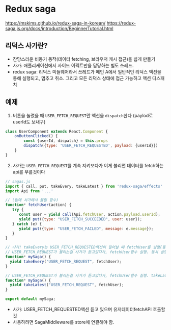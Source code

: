 # Redux saga

https://mskims.github.io/redux-saga-in-korean/
https://redux-saga.js.org/docs/introduction/BeginnerTutorial.html

## 리덕스 사가란?
- 잔망스러운 비동기 동작(데이터 fetching, 브라우저 캐시 접근)을 쉽게 만들기
- 사가: 애플리케이션에서 사이드 이펙트만을 담당하는 별도 쓰레드.
- redux saga: 리덕스 미들웨어라서 쓰레드가 메인 A에서 일반적인 리덕스 액션을 통해 실행되고, 멈추고 취소. 그리고 모든 리덕스 상태에 접근 가능하고 액션 디스패치

## 예제

1. 버튼을 눌렀을 때 `USER_FETCH_REQUEST`란 액션을 `dispatch`한다 (paylod로 userId도 보내구)
```js
class UserComponent extends React.Component {
    onButtonClicked() {
        const {userId, dispatch} = this.props
        dispatch({type: 'USER_FETCH_REQUESTED', payload: {userId}})
    }
}

```

2.  사가는 `USER_FETCH_REQUEST`를 계속 지켜보다가 이게 불리면 데이터를 fetch하는 api를 부를것이다
```js
// sagas.js
import { call, put, takeEvery, takeLatest } from 'redux-saga/effects'
import Api from '...'

// (밑에 사가에서 불릴 함수)
function* fetchUser(action) {
   try {
      const user = yield call(Api.fetchUser, action.payload.userId);
      yield put({type: "USER_FETCH_SUCCEEDED", user: user});
   } catch (e) {
      yield put({type: "USER_FETCH_FAILED", message: e.message});
   }
}

// 사가! takeEvery는 USER_FETCH_REQUESTED액션이 일어날 때 fetchUser를 실행(동시 실행 가능)한다.
// USER_FETCH_REQUEST가 불리는걸 사가가 듣고있다가, fetchUser함수 실행. 동시 실행 가능
function* mySaga() {
  yield takeEvery("USER_FETCH_REQUEST", fetchUser);
}

// USER_FETCH_REQUEST가 불리는걸 사가가 듣고있다가, fetchUser함수 실행. takeLatest는 동시 실행 불가능
function* mySaga() {
  yield takeLatest("USER_FETCH_REQUEST", fetchUser);
}

export default mySaga;
```
- 사가: USER_FETCH_REQUESTED액션 듣고 있으며 유저데이터fetchAPI 호출할것
- 사용하려면 SagaMiddleware를 store에 연결해야 함.
